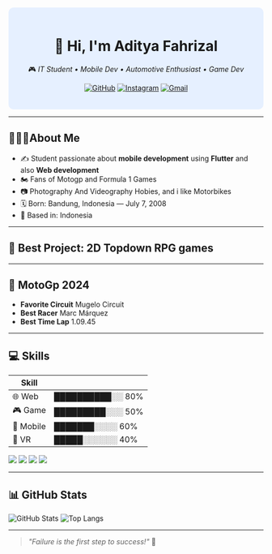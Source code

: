 <div align="center" style="background-color:#e6f0ff; padding: 20px; border-radius: 10px;">

# 👋 Hi, I'm **Aditya Fahrizal**  
🎮 _IT Student • Mobile Dev • Automotive Enthusiast • Game Dev_

[![GitHub](https://img.shields.io/badge/GitHub-000?style=for-the-badge&logo=github&logoColor=white)](https://github.com/AdityaFahrizal)
[![Instagram](https://img.shields.io/badge/Instagram-E4405F?style=for-the-badge&logo=instagram&logoColor=white)](https://github.com/AdityaFahrizal)
[![Gmail](https://img.shields.io/badge/Gmail-D14836?style=for-the-badge&logo=gmail&logoColor=white)](#)

</div>

---

## 👨🏻‍💻About Me

- ✍️ Student passionate about **mobile development** using **Flutter** and also **Web development**
- 🏍️ Fans of Motogp and Formula 1 Games
- 📷 Photography And Videography Hobies, and i like Motorbikes
- 🗓️ Born: Bandung, Indonesia — July 7, 2008
- 📍 Based in: Indonesia

---

## 👑 Best Project: **2D Topdown RPG games**



---

## 🏁 MotoGp 2024

- **Favorite Circuit** Mugelo Circuit
- **Best Racer** Marc Márquez
- **Best Time Lap** 1.09.45

---

## 💻 Skills

| Skill      |                  |
|------------|------------------|
| 🌐 Web     | ██████████░░ 80% |
| 🎮 Game    | █████████░░░ 50% |
| 📱 Mobile   | ███████░░░░ 60%  |
| 🥽 VR      | █████░░░░░░ 40%  |

<p>
  <img src="https://img.shields.io/badge/-Flutter-02569B?style=for-the-badge&logo=flutter&logoColor=white" />
  <img src="https://img.shields.io/badge/-Unity-000000?style=for-the-badge&logo=unity&logoColor=white" />
  <img src="https://img.shields.io/badge/-Dart-0175C2?style=for-the-badge&logo=dart&logoColor=white" />
  <img src="https://img.shields.io/badge/-C%23-239120?style=for-the-badge&logo=c-sharp&logoColor=white" />
</p>

---

## 📊 GitHub Stats

![GitHub Stats](https://github-readme-stats.vercel.app/api?username=AdityaFahrizal&show_icons=true&theme=tokyonight)
![Top Langs](https://github-readme-stats.vercel.app/api/top-langs/?username=AdityaFahrizal&layout=compact&theme=tokyonight)

---

> _"Failure is the first step to success!"_ 🚀